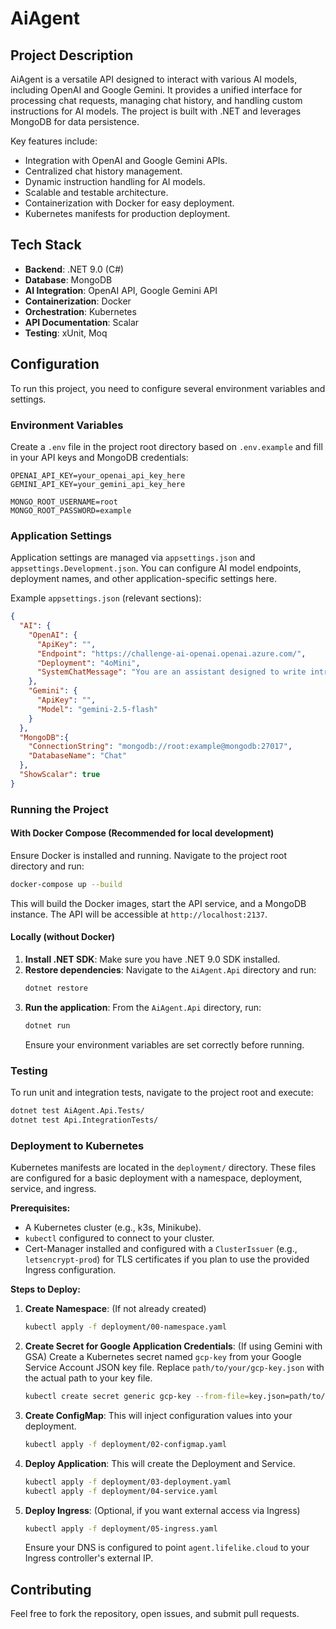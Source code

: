 # AiAgent

## Project Description

AiAgent is a versatile API designed to interact with various AI models, including OpenAI and Google Gemini. It provides a unified interface for processing chat requests, managing chat history, and handling custom instructions for AI models. The project is built with .NET and leverages MongoDB for data persistence.

Key features include:
- Integration with OpenAI and Google Gemini APIs.
- Centralized chat history management.
- Dynamic instruction handling for AI models.
- Scalable and testable architecture.
- Containerization with Docker for easy deployment.
- Kubernetes manifests for production deployment.

## Tech Stack

- **Backend**: .NET 9.0 (C#)
- **Database**: MongoDB
- **AI Integration**: OpenAI API, Google Gemini API
- **Containerization**: Docker
- **Orchestration**: Kubernetes
- **API Documentation**: Scalar
- **Testing**: xUnit, Moq

## Configuration

To run this project, you need to configure several environment variables and settings.

### Environment Variables

Create a `.env` file in the project root directory based on `.env.example` and fill in your API keys and MongoDB credentials:

```
OPENAI_API_KEY=your_openai_api_key_here
GEMINI_API_KEY=your_gemini_api_key_here

MONGO_ROOT_USERNAME=root
MONGO_ROOT_PASSWORD=example
```

### Application Settings

Application settings are managed via `appsettings.json` and `appsettings.Development.json`. You can configure AI model endpoints, deployment names, and other application-specific settings here.

Example `appsettings.json` (relevant sections):

```json
{
  "AI": {
    "OpenAI": {
      "ApiKey": "",
      "Endpoint": "https://challenge-ai-openai.openai.azure.com/",
      "Deployment": "4oMini",
      "SystemChatMessage": "You are an assistant designed to write intriguing job descriptions."
    },
    "Gemini": {
      "ApiKey": "",
      "Model": "gemini-2.5-flash"
    }
  },
  "MongoDB":{
    "ConnectionString": "mongodb://root:example@mongodb:27017",
    "DatabaseName": "Chat"
  },
  "ShowScalar": true
}
```

### Running the Project

#### With Docker Compose (Recommended for local development)

Ensure Docker is installed and running. Navigate to the project root directory and run:

```bash
docker-compose up --build
```

This will build the Docker images, start the API service, and a MongoDB instance. The API will be accessible at `http://localhost:2137`.

#### Locally (without Docker)

1. **Install .NET SDK**: Make sure you have .NET 9.0 SDK installed.
2. **Restore dependencies**: Navigate to the `AiAgent.Api` directory and run:
   ```bash
   dotnet restore
   ```
3. **Run the application**: From the `AiAgent.Api` directory, run:
   ```bash
   dotnet run
   ```
   Ensure your environment variables are set correctly before running.

### Testing

To run unit and integration tests, navigate to the project root and execute:

```bash
dotnet test AiAgent.Api.Tests/
dotnet test Api.IntegrationTests/
```

### Deployment to Kubernetes

Kubernetes manifests are located in the `deployment/` directory. These files are configured for a basic deployment with a namespace, deployment, service, and ingress.

**Prerequisites:**
- A Kubernetes cluster (e.g., k3s, Minikube).
- `kubectl` configured to connect to your cluster.
- Cert-Manager installed and configured with a `ClusterIssuer` (e.g., `letsencrypt-prod`) for TLS certificates if you plan to use the provided Ingress configuration.

**Steps to Deploy:**

1. **Create Namespace**: (If not already created)
   ```bash
   kubectl apply -f deployment/00-namespace.yaml
   ```

2. **Create Secret for Google Application Credentials**: (If using Gemini with GSA)
   Create a Kubernetes secret named `gcp-key` from your Google Service Account JSON key file. Replace `path/to/your/gcp-key.json` with the actual path to your key file.
   ```bash
   kubectl create secret generic gcp-key --from-file=key.json=path/to/your/gcp-key.json -n ai-agent
   ```

3. **Create ConfigMap**: This will inject configuration values into your deployment.
   ```bash
   kubectl apply -f deployment/02-configmap.yaml
   ```

4. **Deploy Application**: This will create the Deployment and Service.
   ```bash
   kubectl apply -f deployment/03-deployment.yaml
   kubectl apply -f deployment/04-service.yaml
   ```

5. **Deploy Ingress**: (Optional, if you want external access via Ingress)
   ```bash
   kubectl apply -f deployment/05-ingress.yaml
   ```
   Ensure your DNS is configured to point `agent.lifelike.cloud` to your Ingress controller's external IP.

## Contributing

Feel free to fork the repository, open issues, and submit pull requests.